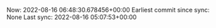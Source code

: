 Now: 2022-08-16 06:48:30.678456+00:00 Earliest commit since sync: None Last sync: 2022-08-16 05:07:53+00:00
